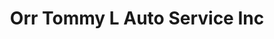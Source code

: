 ---
title: "Orr Tommy L Auto Service Inc"
url: /arlington/orr-tommy-l-auto-service-inc/
shop: car repair
---